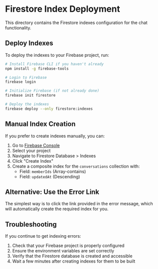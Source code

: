 # Firestore Index Deployment

This directory contains the Firestore indexes configuration for the chat functionality.

## Deploy Indexes

To deploy the indexes to your Firebase project, run:

```bash
# Install Firebase CLI if you haven't already
npm install -g firebase-tools

# Login to Firebase
firebase login

# Initialize Firebase (if not already done)
firebase init firestore

# Deploy the indexes
firebase deploy --only firestore:indexes
```

## Manual Index Creation

If you prefer to create indexes manually, you can:

1. Go to [Firebase Console](https://console.firebase.google.com)
2. Select your project
3. Navigate to Firestore Database > Indexes
4. Click "Create Index"
5. Create a composite index for the `conversations` collection with:
   - Field: `memberIds` (Array-contains)
   - Field: `updatedAt` (Descending)

## Alternative: Use the Error Link

The simplest way is to click the link provided in the error message, which will automatically create the required index for you.

## Troubleshooting

If you continue to get indexing errors:

1. Check that your Firebase project is properly configured
2. Ensure the environment variables are set correctly
3. Verify that the Firestore database is created and accessible
4. Wait a few minutes after creating indexes for them to be built
